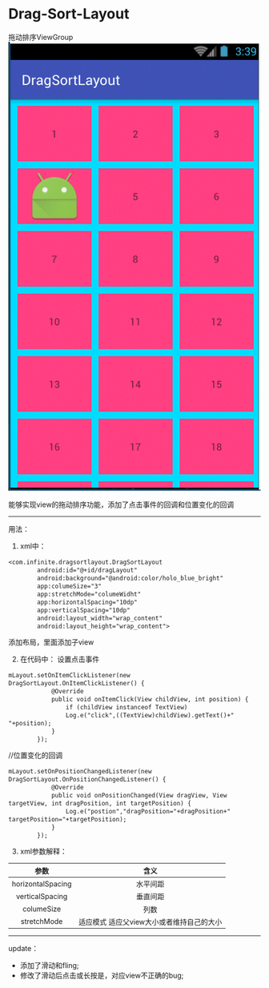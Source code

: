 # Drag-Sort-Layout
拖动排序ViewGroup
![](GIF.gif)

能够实现view的拖动排序功能，添加了点击事件的回调和位置变化的回调

----
用法：
1. xml中：
```
<com.infinite.dragsortlayout.DragSortLayout
        android:id="@+id/dragLayout"
        android:background="@android:color/holo_blue_bright"
        app:columeSize="3"
        app:stretchMode="columeWidht"
        app:horizontalSpacing="10dp"
        app:verticalSpacing="10dp"
        android:layout_width="wrap_content"
        android:layout_height="wrap_content">
```
添加布局，里面添加子view

2. 在代码中：
设置点击事件
```
mLayout.setOnItemClickListener(new DragSortLayout.OnItemClickListener() {
            @Override
            public void onItemClick(View childView, int position) {
                if (childView instanceof TextView)
                Log.e("click",((TextView)childView).getText()+"   "+position);
            }
        });
```
//位置变化的回调
```
mLayout.setOnPositionChangedListener(new DragSortLayout.OnPositionChangedListener() {
            @Override
            public void onPositionChanged(View dragView, View targetView, int dragPosition, int targetPosition) {
                Log.e("postion","dragPosition="+dragPosition+"  targetPosition="+targetPosition);
            }
        });
```
3. xml参数解释：

  | 参数  | 含义  |
  | :----:  | :-----: |
  | horizontalSpacing | 水平间距  |
  | verticalSpacing | 垂直间距  |
  | columeSize  |  列数 |
  | stretchMode | 适应模式 适应父view大小或者维持自己的大小 |

  ---
  update：
  * 添加了滑动和fling;
  * 修改了滑动后点击或长按是，对应view不正确的bug;
